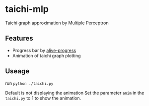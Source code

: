 # taichi-mlp
Taichi  graph approximation by Multiple Perceptron

## Features
* Progress bar by [alive-progress](https://github.com/rsalmei/alive-progress)
* Animation of taichi graph plotting

## Useage
run `python ./taichi.py`

Default is not displaying the animation
Set the parameter `anim` in the `taichi.py` to 1 to show the animation.
